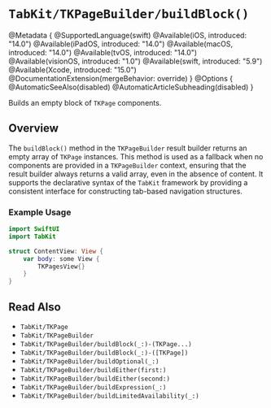 # ``TabKit/TKPageBuilder/buildBlock()``

@Metadata {
    @SupportedLanguage(swift)
    @Available(iOS, introduced: "14.0")
    @Available(iPadOS, introduced: "14.0")
    @Available(macOS, introduced: "14.0")
    @Available(tvOS, introduced: "14.0")
    @Available(visionOS, introduced: "1.0")
    @Available(swift, introduced: "5.9")
    @Available(Xcode, introduced: "15.0")
    @DocumentationExtension(mergeBehavior: override)
}
@Options {
    @AutomaticSeeAlso(disabled)
    @AutomaticArticleSubheading(disabled)
}

Builds an empty block of ``TKPage`` components.

## Overview

The `buildBlock()` method in the `TKPageBuilder` result builder returns an empty array of ``TKPage`` instances. This method is used as a fallback when no components are provided in a ``TKPageBuilder`` context, ensuring that the result builder always returns a valid array, even in the absence of content. It supports the declarative syntax of the `TabKit` framework by providing a consistent interface for constructing tab-based navigation structures.

### Example Usage
```swift
import SwiftUI
import TabKit

struct ContentView: View {
    var body: some View {
        TKPagesView{}
    }
}
```

## Read Also
- ``TabKit/TKPage``
- ``TabKit/TKPageBuilder``
- ``TabKit/TKPageBuilder/buildBlock(_:)-(TKPage...)``
- ``TabKit/TKPageBuilder/buildBlock(_:)-([TKPage])``
- ``TabKit/TKPageBuilder/buildOptional(_:)``
- ``TabKit/TKPageBuilder/buildEither(first:)``
- ``TabKit/TKPageBuilder/buildEither(second:)``
- ``TabKit/TKPageBuilder/buildExpression(_:)``
- ``TabKit/TKPageBuilder/buildLimitedAvailability(_:)``
